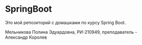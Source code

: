 # SpringBoot
Это мой репозиторий с домашками по курсу Spring Boot.

Мельникова Полина Эдуардовна, РИ-210949, преподаватель - Александр Королев
